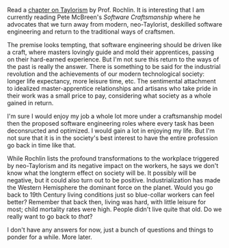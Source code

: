 Read a
[chapter on Taylorism](http://pup.princeton.edu/books/rochlin/chapter_04.html)
by Prof. Rochlin.  It is interesting that I am currently reading
Pete McBreen's _Software Craftsmanship_ where he advocates that we turn away
from modern, neo-Taylorist, deskilled software engineering and return to the
traditional ways of craftsmen.

The premise looks tempting, that software engineering should be driven like
a craft, where masters lovingly guide and mold their apprentices, passing on
their hard-earned experience.  But I'm not sure this return to the ways of the
past is really the answer.  There is something to be said for the industrial
revolution and the achievements of our modern technological society: longer
life expectancy, more leisure time, etc.  The sentimental attachment to
idealized master-apprentice relationships and artisans who take pride in their
work was a small price to pay, considering what society as a whole gained in
return.

I'm sure I would enjoy my job a whole lot more under a craftsmanship model
then the proposed software engineering roles where every task has been
deconsructed and optimized.  I would gain a lot in enjoying my life.  But I'm
not sure that it is in the society's best interest to have the entire
profession go back in time like that.

While Rochlin lists the profound transformations to the workplace triggered
by neo-Taylorism and its negative impact on the workers, he says we don't know
what the longterm effect on society will be.  It possibly will be negative,
but it could also turn out to be positive.  Industrialization has made the
Western Hemisphere the dominant force on the planet.  Would you go back to
19th Century living conditions just so blue-collar workers can feel better?
Remember that back then, living was hard, with little leisure for most; child
mortality rates were high.  People didn't live quite that old.  Do we really
want to go back to _that_?

I don't have any answers for now, just a bunch of questions and things to
ponder for a while.  More later.
